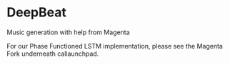 # DeepBeat
Music generation with help from Magenta

For our Phase Functioned LSTM implementation, please see the Magenta Fork underneath callaunchpad.
